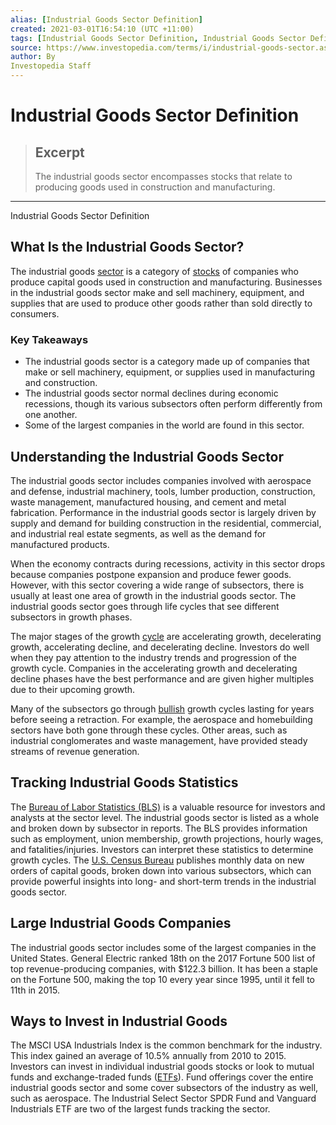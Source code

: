 ```yaml
---
alias: [Industrial Goods Sector Definition]
created: 2021-03-01T16:54:10 (UTC +11:00)
tags: [Industrial Goods Sector Definition, Industrial Goods Sector Definition]
source: https://www.investopedia.com/terms/i/industrial-goods-sector.asp
author: By
Investopedia Staff
---
```


# Industrial Goods Sector Definition

> ## Excerpt
> The industrial goods sector encompasses stocks that relate to producing goods used in construction and manufacturing.

---

Industrial Goods Sector Definition
## What Is the Industrial Goods Sector?

The industrial goods [sector](https://www.investopedia.com/ask/answers/05/industrysector.asp) is a category of [stocks](https://www.investopedia.com/terms/s/stock.asp) of companies who produce capital goods used in construction and manufacturing. Businesses in the industrial goods sector make and sell machinery, equipment, and supplies that are used to produce other goods rather than sold directly to consumers.

### Key Takeaways

-   The industrial goods sector is a category made up of companies that make or sell machinery, equipment, or supplies used in manufacturing and construction. 
-   The industrial goods sector normal declines during economic recessions, though its various subsectors often perform differently from one another.
-   Some of the largest companies in the world are found in this sector.

## Understanding the Industrial Goods Sector

The industrial goods sector includes companies involved with aerospace and defense, industrial machinery, tools, lumber production, construction, waste management, manufactured housing, and cement and metal fabrication. Performance in the industrial goods sector is largely driven by supply and demand for building construction in the residential, commercial, and industrial real estate segments, as well as the demand for manufactured products.

When the economy contracts during recessions, activity in this sector drops because companies postpone expansion and produce fewer goods. However, with this sector covering a wide range of subsectors, there is usually at least one area of growth in the industrial goods sector. The industrial goods sector goes through life cycles that see different subsectors in growth phases.

The major stages of the growth [cycle](https://www.investopedia.com/terms/s/stock-cycle.asp) are accelerating growth, decelerating growth, accelerating decline, and decelerating decline. Investors do well when they pay attention to the industry trends and progression of the growth cycle. Companies in the accelerating growth and decelerating decline phases have the best performance and are given higher multiples due to their upcoming growth.

Many of the subsectors go through [bullish](https://www.investopedia.com/terms/b/bullmarket.asp) growth cycles lasting for years before seeing a retraction. For example, the aerospace and homebuilding sectors have both gone through these cycles. Other areas, such as industrial conglomerates and waste management, have provided steady streams of revenue generation.

## Tracking Industrial Goods Statistics

The [Bureau of Labor Statistics (BLS)](https://www.investopedia.com/terms/b/bls.asp) is a valuable resource for investors and analysts at the sector level. The industrial goods sector is listed as a whole and broken down by subsector in reports. The BLS provides information such as employment, union membership, growth projections, hourly wages, and fatalities/injuries. Investors can interpret these statistics to determine growth cycles. The [U.S. Census Bureau](https://www.investopedia.com/terms/b/bureauofcensus.asp) publishes monthly data on new orders of capital goods, broken down into various subsectors, which can provide powerful insights into long- and short-term trends in the industrial goods sector.

## Large Industrial Goods Companies

The industrial goods sector includes some of the largest companies in the United States. General Electric ranked 18th on the 2017 Fortune 500 list of top revenue-producing companies, with $122.3 billion. It has been a staple on the Fortune 500, making the top 10 every year since 1995, until it fell to 11th in 2015.

## Ways to Invest in Industrial Goods

The MSCI USA Industrials Index is the common benchmark for the industry. This index gained an average of 10.5% annually from 2010 to 2015. Investors can invest in individual industrial goods stocks or look to mutual funds and exchange-traded funds ([ETFs](https://www.investopedia.com/terms/e/etf.asp)). Fund offerings cover the entire industrial goods sector and some cover subsectors of the industry as well, such as aerospace. The Industrial Select Sector SPDR Fund and Vanguard Industrials ETF are two of the largest funds tracking the sector.
